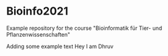 # Bioinfo2021
Example repository for the course "Bioinformatik für Tier- und Pflanzenwissenschaften" 

Adding some example text
Hey I am Dhruv